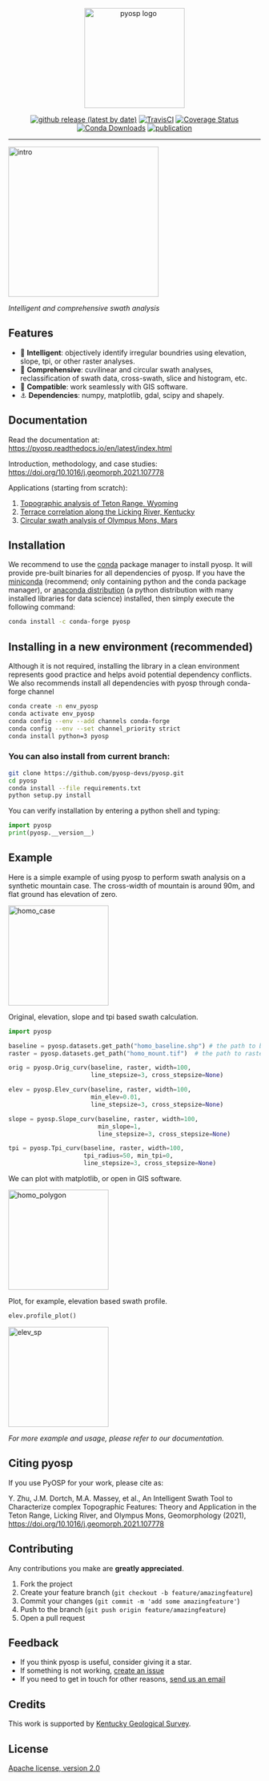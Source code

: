 <p align="center">
  <img alt="pyosp logo" src="https://i.imgur.com/vLPaRWY.png" height="200" /></p>
  <p align="center">
    <a href="/release"><img alt="github release (latest by date)" src="https://img.shields.io/github/v/release/PyOSP-devs/PyOSP?style=flat-square"></a>
    <a href="/build"><img alt="TravisCI" src="https://travis-ci.org/PyOSP-devs/PyOSP.svg?branch=master"></a>
    <a href='https://coveralls.io/github/PyOSP-devs/PyOSP?branch=master'><img src='https://coveralls.io/repos/github/PyOSP-devs/PyOSP/badge.svg?branch=master' alt='Coverage Status' /></a>
    <a href="/Downloads"><img alt="Conda Downloads" src="https://img.shields.io/conda/dn/conda-forge/pyosp.svg"></a>  
    <a href="https://doi.org/10.1016/j.geomorph.2021.107778"><img alt="publication" src="https://img.shields.io/badge/publication-Geomorphology-blue?style=flat-square"></a>
  </p>
</p>

---

<p><img alt="intro" src="https://i.imgur.com/7jkyyog.gif" height="300"/></p>

_Intelligent and comprehensive swath analysis_

## Features

- :gem: **Intelligent**: objectively identify irregular boundries using elevation, slope, tpi, or other raster analyses.
- :milky_way: **Comprehensive**: cuvilinear and circular swath analyses, reclassification of swath data, cross-swath, slice and histogram, etc.  
- :two_women_holding_hands: **Compatible**: work seamlessly with GIS software.
- :anchor: **Dependencies**: numpy, matplotlib, gdal, scipy and shapely.

## Documentation
Read the documentation at: https://pyosp.readthedocs.io/en/latest/index.html

Introduction, methodology, and case studies: https://doi.org/10.1016/j.geomorph.2021.107778

Applications (starting from scratch):
1. [Topographic analysis of Teton Range, Wyoming](https://pyosp.readthedocs.io/en/latest/notebooks/pyosp_teton.html)
2. [Terrace correlation along the Licking River, Kentucky](https://pyosp.readthedocs.io/en/latest/notebooks/pyosp_licking.html)
3. [Circular swath analysis of Olympus Mons, Mars](https://pyosp.readthedocs.io/en/latest/notebooks/pyosp_olympus.html)

## Installation
We recommend to use the [conda](https://conda.io/en/latest/) package manager to install pyosp. It will provide pre-built binaries for all dependencies of pyosp. If you have the [miniconda](https://docs.conda.io/en/latest/miniconda.html) (recommend; only containing python and the conda package manager), or [anaconda distribution](https://www.anaconda.com/) (a python distribution with many installed libraries for data science) installed, then simply execute the following command:

```bash
conda install -c conda-forge pyosp 
```

## Installing in a new environment (recommended)

Although it is not required, installing the library in a clean environment represents
good practice and helps avoid potential dependency conflicts. We also recommends install
all dependencies with pyosp through conda-forge channel

```bash
conda create -n env_pyosp 
conda activate env_pyosp
conda config --env --add channels conda-forge
conda config --env --set channel_priority strict
conda install python=3 pyosp
```


### You can also install from current branch:

```bash
git clone https://github.com/pyosp-devs/pyosp.git
cd pyosp
conda install --file requirements.txt
python setup.py install
```

You can verify installation by entering a python shell and typing:

```python
import pyosp
print(pyosp.__version__)
```

## Example
Here is a simple example of using pyosp to perform swath analysis on a synthetic mountain case. The cross-width of mountain is around 90m, and flat ground has elevation of zero.

<p><img alt="homo_case" src="https://i.imgur.com/nSFSqxo.png" height="200"/></p>

Original, elevation, slope and tpi based swath calculation.

```python
import pyosp

baseline = pyosp.datasets.get_path("homo_baseline.shp") # the path to baseline shapefile
raster = pyosp.datasets.get_path("homo_mount.tif")  # the path to raster file

orig = pyosp.Orig_curv(baseline, raster, width=100,
                       line_stepsize=3, cross_stepsize=None)

elev = pyosp.Elev_curv(baseline, raster, width=100,
                       min_elev=0.01,
                       line_stepsize=3, cross_stepsize=None)

slope = pyosp.Slope_curv(baseline, raster, width=100,
                         min_slope=1,
                         line_stepsize=3, cross_stepsize=None)

tpi = pyosp.Tpi_curv(baseline, raster, width=100,
                     tpi_radius=50, min_tpi=0,
                     line_stepsize=3, cross_stepsize=None)
```

We can plot with matplotlib, or open in GIS software.

<p><img alt="homo_polygon" src="https://i.imgur.com/nLgQEsJ.jpg" height="200"/></p>

Plot, for example, elevation based swath profile.

```python
elev.profile_plot()
```

<img alt="elev_sp" src="https://i.imgur.com/0taXAhF.jpg.jpg" height="200"/></p>

_For more example and usage, please refer to our documentation._

## Citing pyosp
If you use PyOSP for your work, please cite as:

Y. Zhu, J.M. Dortch, M.A. Massey, et al., An Intelligent Swath Tool to Characterize complex Topographic Features: Theory and Application in the Teton Range, Licking River, and Olympus Mons, Geomorphology (2021), https://doi.org/10.1016/j.geomorph.2021.107778

## Contributing

Any contributions you make are **greatly appreciated**.

1. Fork the project
2. Create your feature branch (`git checkout -b feature/amazingfeature`)
3. Commit your changes (`git commit -m 'add some amazingfeature'`)
4. Push to the branch (`git push origin feature/amazingfeature`)
5. Open a pull request

## Feedback

- If you think pyosp is useful, consider giving it a star.
- If something is not working, [create an issue](https://github.com/pyosp-devs/pyosp/issues/new)
- If you need to get in touch for other reasons, [send us an email](yichuan211@gmail.com)

## Credits
This work is supported by [Kentucky Geological Survey](https://www.uky.edu/kgs/).

## License
[Apache license, version 2.0](https://github.com/pyosp-devs/pyosp/blob/master/license)
